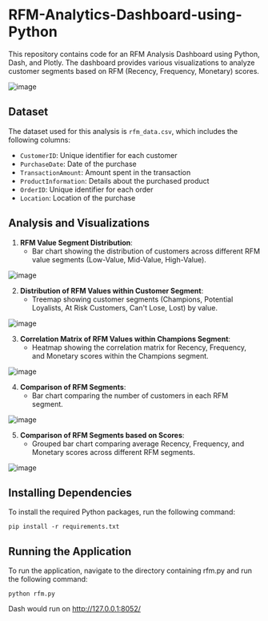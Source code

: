 # RFM-Analytics-Dashboard-using-Python


This repository contains code for an RFM Analysis Dashboard using Python, Dash, and Plotly. The dashboard provides various visualizations to analyze customer segments based on RFM (Recency, Frequency, Monetary) scores.

![image](https://github.com/BhavyaChawlaGit/End-to-End-RFM-Analytics-Dashboard-using-Python/assets/112718303/8129102d-1e55-4663-a62e-4fd3717a50fc)


## Dataset

The dataset used for this analysis is `rfm_data.csv`, which includes the following columns:

- `CustomerID`: Unique identifier for each customer
- `PurchaseDate`: Date of the purchase
- `TransactionAmount`: Amount spent in the transaction
- `ProductInformation`: Details about the purchased product
- `OrderID`: Unique identifier for each order
- `Location`: Location of the purchase


## Analysis and Visualizations

1. **RFM Value Segment Distribution**:
   - Bar chart showing the distribution of customers across different RFM value segments (Low-Value, Mid-Value, High-Value).

![image](https://github.com/BhavyaChawlaGit/End-to-End-RFM-Analytics-Dashboard-using-Python/assets/112718303/fe098956-a59c-47a2-b447-004bf50c1b21)


2. **Distribution of RFM Values within Customer Segment**:
   - Treemap showing customer segments (Champions, Potential Loyalists, At Risk Customers, Can't Lose, Lost) by value.

![image](https://github.com/BhavyaChawlaGit/End-to-End-RFM-Analytics-Dashboard-using-Python/assets/112718303/245ada63-d0a6-4b46-92df-14de0225c8bf)


3. **Correlation Matrix of RFM Values within Champions Segment**:
   - Heatmap showing the correlation matrix for Recency, Frequency, and Monetary scores within the Champions segment.

![image](https://github.com/BhavyaChawlaGit/End-to-End-RFM-Analytics-Dashboard-using-Python/assets/112718303/31740e86-44f9-4896-9460-12e4b2b1a265)


4. **Comparison of RFM Segments**:
   - Bar chart comparing the number of customers in each RFM segment.

![image](https://github.com/BhavyaChawlaGit/End-to-End-RFM-Analytics-Dashboard-using-Python/assets/112718303/dbe322d9-0c7a-44e8-aa3c-9ad9bd2f0228)

5. **Comparison of RFM Segments based on Scores**:
   - Grouped bar chart comparing average Recency, Frequency, and Monetary scores across different RFM segments.

![image](https://github.com/BhavyaChawlaGit/End-to-End-RFM-Analytics-Dashboard-using-Python/assets/112718303/01954f0c-b83f-4853-a300-eaa5a3c59800)



## Installing Dependencies

To install the required Python packages, run the following command:

```
pip install -r requirements.txt
```

## Running the Application
To run the application, navigate to the directory containing rfm.py and run the following command:
```
python rfm.py
```


Dash would run on http://127.0.0.1:8052/
